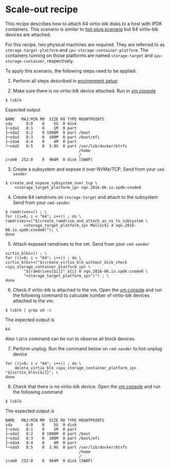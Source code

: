 # Scale-out recipe

This recipe describes how to attach 64 virtio-blk disks to a host
with IPDK containers. This scenario is similar to
[hot-plug scenario](hot-plug.md) but 64 virtio-blk devices are attached.

For this recipe, two physical machines are required.
They are referred to as `storage-target-platform` and `ipu-storage-container-platform`.
The containers running on those platforms are named `storage-target` and
`ipu-storage-container`, respectively.

To apply this scenario, the following steps need to be applied:

1. Perform all steps described in [environment setup](environment_setup.md)

2. Make sure there is no virtio-blk device attached.
Run in [vm console](environment_setup.md#vm-console)
```
$ lsblk
```
Expected output
```
NAME   MAJ:MIN RM  SIZE RO TYPE MOUNTPOINTS
sda      8:0    0    5G  0 disk
├─sda1   8:1    0    1M  0 part
├─sda2   8:2    0 1000M  0 part /boot
├─sda3   8:3    0  100M  0 part /boot/efi
├─sda4   8:4    0    4M  0 part
└─sda5   8:5    0  3.9G  0 part /var/lib/docker/btrfs
                                /home
                                /
zram0  252:0    0  964M  0 disk [SWAP]
```

3. Create a subsystem and expose it over NVMe/TCP.
Send from your `cmd-sender`
```
$ create_and_expose_sybsystem_over_tcp \
	<storage_target_platform_ip> nqn.2016-06.io.spdk:cnode0
```

4. Create 64 ramdrives on `storage-target` and attach to the subsystem
Send from your `cmd-sender`
```
$ ramdrives=() ; \
for ((i=0; i < "64"; i++)) ; do \
ramdrives+=("$(create_ramdrive_and_attach_as_ns_to_subsystem \
        <storage_target_platform_ip> Malloc$i 4 nqn.2016-06.io.spdk:cnode0)"); \
done
```

5. Attach exposed ramdrives to the vm.
Send from your `cmd-sender`
```
virtio_blks=() ; \
for ((i=0; i < "64"; i++)) ; do \
virtio_blks+=("$(create_virtio_blk_without_disk_check <ipu_storage_container_platform_ip> \
        "${ramdrives[$i]}" ${i} 0 nqn.2016-06.io.spdk:cnode0 \
        "<storage_target_platform_ip>")") ; \
done
```

6. Check if virtio-blk is attached to the vm.
Open the [vm console](environment_setup.md#vm-console) and run the following command
to calculate number of virtio-blk devices attached to the vm.
```
$ lsblk | grep vd -c
```
The expected output is
```
64
```
Also `lsblk` command can be run to observe all block devices.

7. Perform unplug.
Run the command below on `cmd-sender` to hot-unplug device
```
for ((i=0; i < "64"; i++)) ; do \
    delete_virtio_blk <ipu_storage_container_platform_ip> "${virtio_blks[$i]}"; \
done
```

8. Check that there is no virtio-blk device.
Open the [vm console](environment_setup.md#vm-console) and run the following command
```
$ lsblk
```
The expected output is
```
NAME   MAJ:MIN RM  SIZE RO TYPE MOUNTPOINTS
sda      8:0    0    5G  0 disk
├─sda1   8:1    0    1M  0 part
├─sda2   8:2    0 1000M  0 part /boot
├─sda3   8:3    0  100M  0 part /boot/efi
├─sda4   8:4    0    4M  0 part
└─sda5   8:5    0  3.9G  0 part /var/lib/docker/btrfs
                                /home
                                /
zram0  252:0    0  964M  0 disk [SWAP]
```

